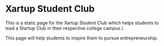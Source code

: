 # Xartup Student Club

This is a static page for the Xartup Student Club which helps students to lead a Startup Club in their respective college campus.\

This page will help students to inspire them to pursue entrepreneurship.

